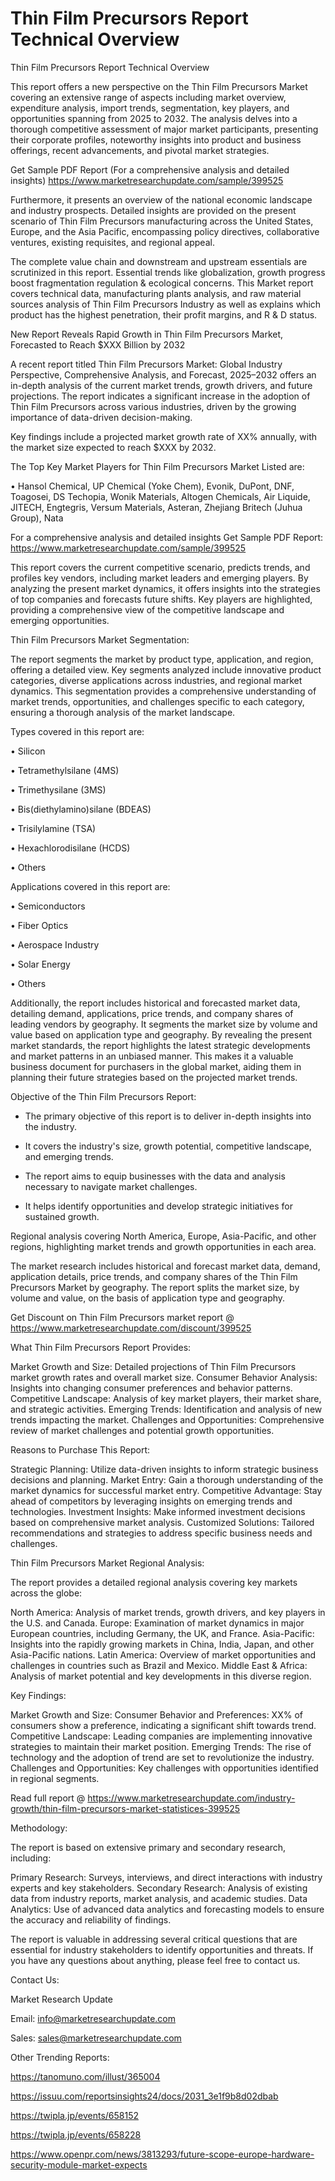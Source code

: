 # Thin Film Precursors Report Technical Overview

Thin Film Precursors Report Technical Overview

This report offers a new perspective on the Thin Film Precursors Market covering an extensive range of aspects including market overview, expenditure analysis, import trends, segmentation, key players, and opportunities spanning from 2025 to 2032. The analysis delves into a thorough competitive assessment of major market participants, presenting their corporate profiles, noteworthy insights into product and business offerings, recent advancements, and pivotal market strategies.

Get Sample PDF Report (For a comprehensive analysis and detailed insights) https://www.marketresearchupdate.com/sample/399525

Furthermore, it presents an overview of the national economic landscape and industry prospects. Detailed insights are provided on the present scenario of Thin Film Precursors manufacturing across the United States, Europe, and the Asia Pacific, encompassing policy directives, collaborative ventures, existing requisites, and regional appeal.

The complete value chain and downstream and upstream essentials are scrutinized in this report. Essential trends like globalization, growth progress boost fragmentation regulation & ecological concerns. This Market report covers technical data, manufacturing plants analysis, and raw material sources analysis of Thin Film Precursors Industry as well as explains which product has the highest penetration, their profit margins, and R & D status.

New Report Reveals Rapid Growth in Thin Film Precursors Market, Forecasted to Reach $XXX Billion by 2032

A recent report titled Thin Film Precursors Market: Global Industry Perspective, Comprehensive Analysis, and Forecast, 2025–2032 offers an in-depth analysis of the current market trends, growth drivers, and future projections. The report indicates a significant increase in the adoption of Thin Film Precursors across various industries, driven by the growing importance of data-driven decision-making.

Key findings include a projected market growth rate of XX% annually, with the market size expected to reach $XXX by 2032.

The Top Key Market Players for Thin Film Precursors Market Listed are:

• Hansol Chemical, UP Chemical (Yoke Chem), Evonik, DuPont, DNF, Toagosei, DS Techopia, Wonik Materials, Altogen Chemicals, Air Liquide, JITECH, Engtegris, Versum Materials, Asteran, Zhejiang Britech (Juhua Group), Nata

For a comprehensive analysis and detailed insights Get Sample PDF Report: https://www.marketresearchupdate.com/sample/399525

This report covers the current competitive scenario, predicts trends, and profiles key vendors, including market leaders and emerging players. By analyzing the present market dynamics, it offers insights into the strategies of top companies and forecasts future shifts. Key players are highlighted, providing a comprehensive view of the competitive landscape and emerging opportunities.

Thin Film Precursors Market Segmentation:

The report segments the market by product type, application, and region, offering a detailed view. Key segments analyzed include innovative product categories, diverse applications across industries, and regional market dynamics. This segmentation provides a comprehensive understanding of market trends, opportunities, and challenges specific to each category, ensuring a thorough analysis of the market landscape.

Types covered in this report are:

• Silicon

• Tetramethylsilane (4MS)

• Trimethysilane (3MS)

• Bis(diethylamino)silane (BDEAS)

• Trisilylamine (TSA)

• Hexachlorodisilane (HCDS)

• Others

Applications covered in this report are:

• Semiconductors

• Fiber Optics

• Aerospace Industry

• Solar Energy

• Others

Additionally, the report includes historical and forecasted market data, detailing demand, applications, price trends, and company shares of leading vendors by geography. It segments the market size by volume and value based on application type and geography. By revealing the present market standards, the report highlights the latest strategic developments and market patterns in an unbiased manner. This makes it a valuable business document for purchasers in the global market, aiding them in planning their future strategies based on the projected market trends.

Objective of the Thin Film Precursors Report:

- The primary objective of this report is to deliver in-depth insights into the industry.

- It covers the industry's size, growth potential, competitive landscape, and emerging trends.

- The report aims to equip businesses with the data and analysis necessary to navigate market challenges.

- It helps identify opportunities and develop strategic initiatives for sustained growth.

Regional analysis covering North America, Europe, Asia-Pacific, and other regions, highlighting market trends and growth opportunities in each area.

The market research includes historical and forecast market data, demand, application details, price trends, and company shares of the Thin Film Precursors Market by geography. The report splits the market size, by volume and value, on the basis of application type and geography.

Get Discount on Thin Film Precursors market report @ https://www.marketresearchupdate.com/discount/399525

What Thin Film Precursors Report Provides:

Market Growth and Size: Detailed projections of Thin Film Precursors market growth rates and overall market size.
Consumer Behavior Analysis: Insights into changing consumer preferences and behavior patterns.
Competitive Landscape: Analysis of key market players, their market share, and strategic activities.
Emerging Trends: Identification and analysis of new trends impacting the market.
Challenges and Opportunities: Comprehensive review of market challenges and potential growth opportunities.

Reasons to Purchase This Report:

Strategic Planning: Utilize data-driven insights to inform strategic business decisions and planning.
Market Entry: Gain a thorough understanding of the market dynamics for successful market entry.
Competitive Advantage: Stay ahead of competitors by leveraging insights on emerging trends and technologies.
Investment Insights: Make informed investment decisions based on comprehensive market analysis.
Customized Solutions: Tailored recommendations and strategies to address specific business needs and challenges.

Thin Film Precursors Market Regional Analysis:

The report provides a detailed regional analysis covering key markets across the globe:

North America: Analysis of market trends, growth drivers, and key players in the U.S. and Canada.
Europe: Examination of market dynamics in major European countries, including Germany, the UK, and France.
Asia-Pacific: Insights into the rapidly growing markets in China, India, Japan, and other Asia-Pacific nations.
Latin America: Overview of market opportunities and challenges in countries such as Brazil and Mexico.
Middle East & Africa: Analysis of market potential and key developments in this diverse region.

Key Findings:

Market Growth and Size:
Consumer Behavior and Preferences: XX% of consumers show a preference, indicating a significant shift towards trend.
Competitive Landscape: Leading companies are implementing innovative strategies to maintain their market position.
Emerging Trends: The rise of technology and the adoption of trend are set to revolutionize the industry.
Challenges and Opportunities: Key challenges with opportunities identified in regional segments.

Read full report @ https://www.marketresearchupdate.com/industry-growth/thin-film-precursors-market-statistices-399525

Methodology:

The report is based on extensive primary and secondary research, including:

Primary Research: Surveys, interviews, and direct interactions with industry experts and key stakeholders.
Secondary Research: Analysis of existing data from industry reports, market analysis, and academic studies.
Data Analytics: Use of advanced data analytics and forecasting models to ensure the accuracy and reliability of findings.

The report is valuable in addressing several critical questions that are essential for industry stakeholders to identify opportunities and threats. If you have any questions about anything, please feel free to contact us.

Contact Us:

Market Research Update

Email: info@marketresearchupdate.com

Sales: sales@marketresearchupdate.com

Other Trending Reports:

https://tanomuno.com/illust/365004

https://issuu.com/reportsinsights24/docs/2031_3e1f9b8d02dbab

https://twipla.jp/events/658152

https://twipla.jp/events/658228

https://www.openpr.com/news/3813293/future-scope-europe-hardware-security-module-market-expects
